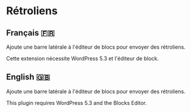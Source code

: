 # Rétroliens

## Français 🇫🇷

Ajoute une barre latérale à l'éditeur de blocs pour envoyer des rétroliens.

Cette extension nécessite WordPress 5.3 et l'éditeur de block.

## English 🇬🇧

Ajoute une barre latérale à l'éditeur de blocs pour envoyer des rétroliens.

This plugin requires WordPress 5.3 and the Blocks Editor.
